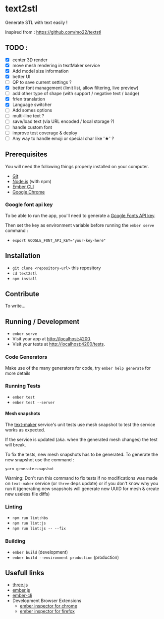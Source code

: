 # text2stl

Generate STL with text easily !

Inspired from : https://github.com/mo22/textstl

## TODO : 

- [x] center 3D render
- [x] move mesh rendering in textMaker service
- [x] Add model size information
- [x] better UI
- [ ] QP to save current settings ?
- [x] better font management (limit list, allow filtering, live preview)
- [ ] add other type of shape (with support / negative text / badge)
- [x] fr/en translation
- [x] Language switcher
- [ ] Add somes options
- [ ] multi-line text ?
- [ ] save/load text (via URL encoded / local storage ?)
- [ ] handle custom font
- [ ] improve test coverage & deploy
- [ ] Any way to handle emoji or special char like '★' ?

## Prerequisites

You will need the following things properly installed on your computer.

* [Git](https://git-scm.com/)
* [Node.js](https://nodejs.org/) (with npm)
* [Ember CLI](https://ember-cli.com/)
* [Google Chrome](https://google.com/chrome/)

### Google font api key

To be able to run the app, you'll need to generate a [Google Fonts API key](https://developers.google.com/fonts/docs/developer_api#APIKey).

Then set the key as environment variable before running the `ember serve` command :
* `export GOOGLE_FONT_API_KEY="your-key-here"`


## Installation

* `git clone <repository-url>` this repository
* `cd text2stl`
* `npm install`

## Contribute

To write...

## Running / Development

* `ember serve`
* Visit your app at [http://localhost:4200](http://localhost:4200).
* Visit your tests at [http://localhost:4200/tests](http://localhost:4200/tests).

### Code Generators

Make use of the many generators for code, try `ember help generate` for more details

### Running Tests

* `ember test`
* `ember test --server`

#### Mesh snapshots

The [text-maker](https://github.com/romgere/text2stl/blob/master/app/services/text-maker.ts) service's unit tests use mesh snapshot to test the service works as expected.

If the service is updated (aka. when the generated mesh changes) the test will break.

To fix the tests, new mesh snapshots has to be generated. To generate the new snapshot use the command : 

`yarn generate:snapshot`

Warning: Don't run this command to fix tests if no modifications was made on `text-maker` service (or `three` deps update) or if you don't know why you run it (generating new snapshots will generate new UUID for mesh & create new useless file diffs)

### Linting

* `npm run lint:hbs`
* `npm run lint:js`
* `npm run lint:js -- --fix`

### Building

* `ember build` (development)
* `ember build --environment production` (production)


## Usefull links

* [three.js](https://threejs.org/)
* [ember.js](https://emberjs.com/)
* [ember-cli](https://ember-cli.com/)
* Development Browser Extensions
  * [ember inspector for chrome](https://chrome.google.com/webstore/detail/ember-inspector/bmdblncegkenkacieihfhpjfppoconhi)
  * [ember inspector for firefox](https://addons.mozilla.org/en-US/firefox/addon/ember-inspector/)
